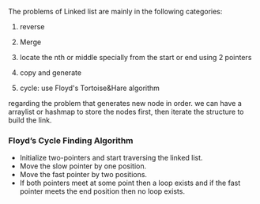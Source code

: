 The problems of Linked list are mainly in the following categories:

1. reverse

2. Merge

3. locate the nth or middle specially from the start or end using 2 pointers 

4. copy and generate

5. cycle: use  Floyd's Tortoise&Hare algorithm

   

regarding the problem that generates new node in order. we can have a arraylist or hashmap to store the nodes first, then iterate the structure to build the link.

### Floyd’s Cycle Finding Algorithm

- Initialize two-pointers and start traversing the linked list.
- Move the slow pointer by one position.
- Move the fast pointer by two positions.
- If both pointers meet at some point then a loop exists and if the fast pointer meets the end position then no loop exists.